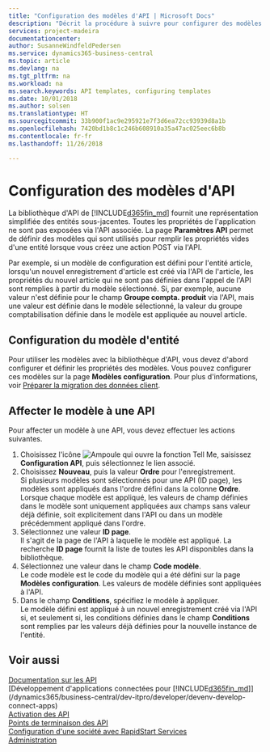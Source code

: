 ```yaml
---
title: "Configuration des modèles d'API | Microsoft Docs"
description: "Décrit la procédure à suivre pour configurer des modèles d'API pour Dynamics 365 Business Central."
services: project-madeira
documentationcenter: 
author: SusanneWindfeldPedersen
ms.service: dynamics365-business-central
ms.topic: article
ms.devlang: na
ms.tgt_pltfrm: na
ms.workload: na
ms.search.keywords: API templates, configuring templates
ms.date: 10/01/2018
ms.author: solsen
ms.translationtype: HT
ms.sourcegitcommit: 33b900f1ac9e295921e7f3d6ea72cc93939d8a1b
ms.openlocfilehash: 7420bd1b8c1c246b608910a35a47ac025eec6b8b
ms.contentlocale: fr-fr
ms.lasthandoff: 11/26/2018

---
```


# <a name="configuring-api-templates"></a>Configuration des modèles d'API
La bibliothèque d'API de [!INCLUDE[d365fin_md](includes/d365fin_md.md)] fournit une représentation simplifiée des entités sous-jacentes. Toutes les propriétés de l'application ne sont pas exposées via l'API associée. La page **Paramètres API** permet de définir des modèles qui sont utilisés pour remplir les propriétés vides d'une entité lorsque vous créez une action POST via l'API. 

Par exemple, si un modèle de configuration est défini pour l'entité article, lorsqu'un nouvel enregistrement d'article est créé via l'API de l'article, les propriétés du nouvel article qui ne sont pas définies dans l'appel de l'API sont remplies à partir du modèle sélectionné. Si, par exemple, aucune valeur n'est définie pour le champ **Groupe compta. produit** via l'API, mais une valeur est définie dans le modèle sélectionné, la valeur du groupe comptabilisation définie dans le modèle est appliquée au nouvel article. 

## <a name="setting-up-the-entity-template"></a>Configuration du modèle d'entité
Pour utiliser les modèles avec la bibliothèque d'API, vous devez d'abord configurer et définir les propriétés des modèles. Vous pouvez configurer ces modèles sur la page **Modèles configuration**. Pour plus d'informations, voir [Préparer la migration des données client](admin-use-templates-to-prepare-customer-data-for-migration.md). 

## <a name="assign-the-template-to-an-api"></a>Affecter le modèle à une API

Pour affecter un modèle à une API, vous devez effectuer les actions suivantes.

1. Choisissez l'icône ![Ampoule qui ouvre la fonction Tell Me](media/ui-search/search_small.png "Dites-moi ce que vous voulez faire"), saisissez **Configuration API**, puis sélectionnez le lien associé.
2. Choisissez **Nouveau**, puis la valeur **Ordre** pour l'enregistrement.  
Si plusieurs modèles sont sélectionnés pour une API (ID page), les modèles sont appliqués dans l'ordre défini dans la colonne **Ordre**.   
Lorsque chaque modèle est appliqué, les valeurs de champ définies dans le modèle sont uniquement appliquées aux champs sans valeur déjà définie, soit explicitement dans l'API ou dans un modèle précédemment appliqué dans l'ordre. 
3. Sélectionnez une valeur **ID page**.  
Il s'agit de la page de l'API à laquelle le modèle est appliqué. La recherche **ID page** fournit la liste de toutes les API disponibles dans la bibliothèque.
4. Sélectionnez une valeur dans le champ **Code modèle**.  
Le code modèle est le code du modèle qui a été défini sur la page **Modèles configuration**. Les valeurs de modèle définies sont appliquées à l'API. 
5. Dans le champ **Conditions**, spécifiez le modèle à appliquer.  
Le modèle défini est appliqué à un nouvel enregistrement créé via l'API si, et seulement si, les conditions définies dans le champ **Conditions** sont remplies par les valeurs déjà définies pour la nouvelle instance de l'entité.

## <a name="see-also"></a>Voir aussi
[Documentation sur les API](/dynamics-nav/fin-graph)  
[Développement d'applications connectées pour [!INCLUDE[d365fin_md](includes/d365fin_md.md)]](/dynamics365/business-central/dev-itpro/developer/devenv-develop-connect-apps)  
[Activation des API](/dynamics-nav/enabling-apis-for-dynamics-nav)  
[Points de terminaison des API](/dynamics-nav/endpoints-apis-for-dynamics)  
[Configuration d'une société avec RapidStart Services](admin-set-up-a-company-with-rapidstart.md)  
[Administration](admin-setup-and-administration.md)
